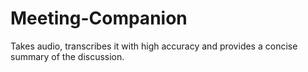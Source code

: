 # Meeting-Companion
Takes audio, transcribes it with high accuracy and provides a concise summary of the discussion.
